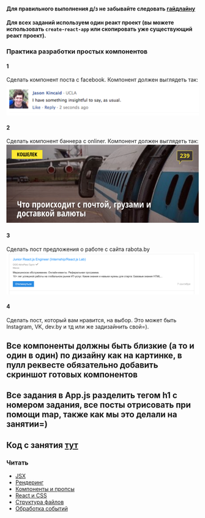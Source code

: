 #### Для правильного выполнения д/з не забывайте следовать [гайдлайну](../homework-guidelines.md)
#### Для всех заданий используем один реакт проект (вы можете использовать `create-react-app` или скопировать уже существующий реакт проект).

### Практика разработки простых компонентов

#### 1
Сделать компонент поста с facebook.
Компонент должен выглядеть так:
![](../facebookPost.png)

#### 2
Сделать компонент баннера с onliner.
Компонент должен выглядеть так:
![](../onlinerLink.png)

#### 3
Сделать пост предложения о работе с cайта rabota.by
![](../rabota.png)

#### 4
Сделать пост, который вам нравится, на выбор. Это может быть Instagram, VK, dev.by и тд или же задизайнить свой=).


## Все компоненты должны быть близкие (а то и один в один) по дизайну как на картинке, в пулл реквесте обязательно добавить скриншот готовых компонентов
## Все задания в App.js разделить тегом h1 с номером задания, все посты отрисовать при помощи map, также как мы это делали на занятии=)
## Код с занятия [тут](../todo-app)
### Читать

- [JSX](https://ru.reactjs.org/docs/introducing-jsx.html)
- [Рендеринг](https://ru.reactjs.org/docs/rendering-elements.html)
- [Компоненты и пропсы](https://ru.reactjs.org/docs/components-and-props.html)
- [React и CSS](https://ru.reactjs.org/docs/faq-styling.html)
- [Структура файлов](https://ru.reactjs.org/docs/faq-structure.html)
- [Обработка событий](https://ru.reactjs.org/docs/handling-events.html)
